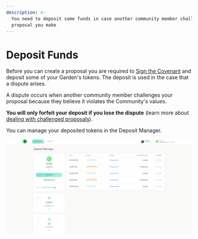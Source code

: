 ```yaml
---
description: >-
  You need to deposit some funds in case another community member challenges a
  proposal you make
---
```


# Deposit Funds

Before you can create a proposal you are required to [Sign the Covenant](signing-the-covenant.md) and deposit some of your Garden's tokens. The deposit is used in the case that a dispute arises. 

A dispute occurs when another community member challenges your proposal because they believe it violates the Community's values.

 **You will only forfeit your deposit if you lose the dispute** \(learn more about [dealing with challenged proposals](settle-a-proposal.md)\).

You can manage your deposited tokens in the Deposit Manager.

![Deposit Manager screen](../.gitbook/assets/depositManager.png)

